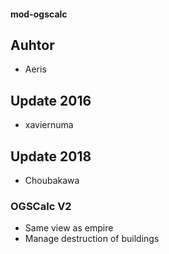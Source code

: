#### mod-ogscalc

## Auhtor

- Aeris

## Update 2016

- xaviernuma

## Update 2018

- Choubakawa

### OGSCalc V2

- Same view as empire
- Manage destruction of buildings


